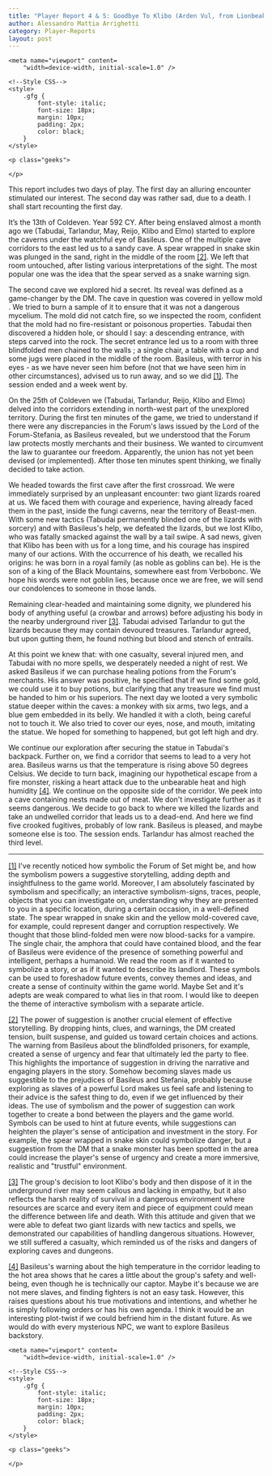 ```yaml
---
title: "Player Report 4 & 5: Goodbye To Klibo (Arden Vul, from Lionbeak Campaign)"
author: Alessandro Mattia Arrighetti
category: Player-Reports
layout: post
---
```

<html lang="en">
  
<head>
    <meta charset="UTF-8" />
    <meta http-equiv="X-UA-Compatible" content="IE=edge" />
  
    <meta name="viewport" content=
        "width=device-width, initial-scale=1.0" />
  
    <!--Style CSS-->
    <style>
        .gfg {
            font-style: italic;
            font-size: 18px;
            margin: 10px;
            padding: 2px;
            color: black;
        }
    </style>
</head>
  
<body>
    <p class="gfg">
    </p>
  
    <p class="geeks">
    
    </p>
</body>
  
</html>





This report includes two days of play. The first day an alluring encounter stimulated our interest. The second day was rather sad, due to a death. I shall start recounting the first day. 

It’s the 13th of Coldeven. Year 592 CY. After being enslaved almost a month ago we (Tabudai, Tarlandur, May, Reijo, Klibo and Elmo) started to explore the caverns under the watchful eye of Basileus. One of the multiple cave corridors to the east led us to a sandy cave. A spear wrapped in snake skin was plunged in the sand, right in the middle of the room <a name="nf2"><sup>[[2]](#fn2)</sup><a>. We left that room untouched, after listing various interpretations of the sight. The most popular one was the idea that the spear served as a snake warning sign. 

The second cave we explored hid a secret. Its reveal was defined as a game-changer by the DM. The cave in question was covered in yellow mold . We tried to burn a sample of it to ensure that it was not a dangerous mycelium. The mold did not catch fire, so we inspected the room, confident that the mold had no fire-resistant or poisonous properties. Tabudai then discovered a hidden hole, or should I say: a descending entrance, with steps carved into the rock. The secret entrance led us to a room with three blindfolded men chained to the walls ; a single chair, a table with a cup and some jugs were placed in the middle of the room. Basileus, with terror in his eyes - as we have never seen him before (not that we have seen him in other circumstances), advised us to run away, and so we did <a name="nf1"><sup>[[1]](#fn1)</sup><a>. The session ended and a week went by.

On the 25th of Coldeven we (Tabudai, Tarlandur, Reijo, Klibo and Elmo) delved into the corridors extending in north-west part of the unexplored territory. During the first ten minutes of the game, we tried to understand if there were any discrepancies in the Forum's laws issued by the Lord of the Forum-Stefania, as Basileus revealed, but we understood that the Forum law protects mostly merchants and their business. We wanted to circumvent the law to guarantee our freedom. Apparently, the union has not yet been devised (or implemented). After those ten minutes spent thinking, we finally decided to take action.

We headed towards the first cave after the first crossroad. We were immediately surprised by an unpleasant encounter: two giant lizards roared at us. We faced them with courage and experience, having already faced them in the past, inside the fungi caverns, near the territory of Beast-men. With some new tactics (Tabudai permanently blinded one of the lizards with sorcery) and with Basileus's help, we defeated the lizards, but we lost Klibo, who was fatally smacked against the wall by a tail swipe. A sad news, given that Klibo has been with us for a long time, and his courage has inspired many of our actions. With the occurrence of his death, we recalled his origins: he was born in a royal family (as noble as goblins can be). He is the son of a king of the Black Mountains, somewhere east from Verbobonc. We hope his words were not goblin lies, because once we are free, we will send our condolences to someone in those lands.

Remaining clear-headed and maintaining some dignity, we plundered his body of anything useful (a crowbar and arrows) before adjusting his body in the nearby underground river <a name="nf3"><sup>[[3]](#fn3)</sup><a>. Tabudai advised Tarlandur to gut the lizards because they may contain devoured treasures. Tarlandur agreed, but upon gutting them, he found nothing but blood and stench of entrails.

At this point we knew that: with one casualty, several injured men, and Tabudai with no more spells, we desperately needed a night of rest. We asked Basileus if we can purchase healing potions from the Forum's merchants. His answer was positive, he specified that if we find some gold, we could use it to buy potions, but clarifying that any treasure we find must be handed to him or his superiors. The next day we looted a very symbolic statue deeper within the caves: a monkey with six arms, two legs, and a blue gem embedded in its belly. We handled it with a cloth, being careful not to touch it. We also tried to cover our eyes, nose, and mouth, imitating the statue. We hoped for something to happened, but got left high and dry.

We continue our exploration after securing the statue in Tabudai's backpack. Further on, we find a corridor that seems to lead to a very hot area. Basileus warns us that the temperature is rising above 50 degrees Celsius. We decide to turn back, imagining our hypothetical escape from a fire monster, risking a heart attack due to the unbearable heat and high humidity <a name="nf4"><sup>[[4]](#fn4)</sup><a>.
We continue on the opposite side of the corridor. We peek into a cave containing nests made out of meat. We don't investigate further as it seems dangerous. We decide to go back to where we killed the lizards and take an undwelled corridor that leads us to a dead-end. And here we find five crooked fugitives, probably of low rank. Basileus is pleased, and maybe someone else is too. The session ends. Tarlandur has almost reached the third level.

---

<a name="fn1">[[1]](#nf1)</a> I've recently noticed how symbolic the Forum of Set might be, and how the symbolism powers a suggestive storytelling, adding depth and insightfulness to the game world. Moreover, I am absolutely fascinated by symbolism and specifically; an interactive symbolism-signs, traces, people, objects that you can investigate on, understanding why they are presented to you in a specific location, during a certain occasion, in a well-defined state. The spear wrapped in snake skin and the yellow mold-covered cave, for example, could represent danger and corruption respectively. We thought that those blind-folded men were now blood-sacks for a vampire. The single chair, the amphora that could have contained blood, and the fear of Basileus were evidence of the presence of something powerful and intelligent, perhaps a humanoid. We read the room as if it wanted to symbolize a story, or as if it wanted to describe its landlord. These symbols can be used to foreshadow future events, convey themes and ideas, and create a sense of continuity within the game world. Maybe Set and it's adepts are weak compared to what lies in that room. I would like to deepen the theme of interactive symbolism with a separate article.

<a name="fn2">[[2]](#nf2)</a> The power of suggestion is another crucial element of effective storytelling. By dropping hints, clues, and warnings, the DM created tension, built suspense, and guided us toward certain choices and actions. The warning from Basileus about the blindfolded prisoners, for example, created a sense of urgency and fear that ultimately led the party to flee. This highlights the importance of suggestion in driving the narrative and engaging players in the story. Somehow becoming slaves made us suggestible to the prejudices of Basileus and Stefania, probably because exploring as slaves of a powerful Lord makes us feel safe and listening to their advice is the safest thing to do, even if we get influenced by their ideas. 
The use of symbolism and the power of suggestion can work together to create a bond between the players and the game world. Symbols can be used to hint at future events, while suggestions can heighten the player's sense of anticipation and investment in the story. For example, the spear wrapped in snake skin could symbolize danger, but a suggestion from the DM that a snake monster has been spotted in the area could increase the player's sense of urgency and create a more immersive, realistic and "trustful" environment.

<a name="fn3">[[3]](#nf3)</a> The group's decision to loot Klibo's body and then dispose of it in the underground river may seem callous and lacking in empathy, but it also reflects the harsh reality of survival in a dangerous environment where resources are scarce and every item and piece of equipment could mean the difference between life and death. With this attitude and given that we were able to defeat two giant lizards with new tactics and spells, we demonstrated our capabilities of handling dangerous situations. However, we still suffered a casualty, which reminded us of the risks and dangers of exploring caves and dungeons.

<a name="fn4">[[4]](#nf4)</a> Basileus's warning about the high temperature in the corridor leading to the hot area shows that he cares a little about the group's safety and well-being, even though he is technically our captor. Maybe it's because we are not mere slaves, and finding fighters is not an easy task. However, this raises questions about his true motivations and intentions, and whether he is simply following orders or has his own agenda. I think it would be an interesting plot-twist if we could befriend him in the distant future. As we would do with every mysterious NPC, we want to explore Basileus backstory.





<html lang="en">
  
<head>
    <meta charset="UTF-8" />
    <meta http-equiv="X-UA-Compatible" content="IE=edge" />
  
    <meta name="viewport" content=
        "width=device-width, initial-scale=1.0" />
  
    <!--Style CSS-->
    <style>
        .gfg {
            font-style: italic;
            font-size: 18px;
            margin: 10px;
            padding: 2px;
            color: black;
        }
    </style>
</head>
  
<body>
    <p class="gfg">
     </p>
  
    <p class="geeks">
    
    </p>
</body>
  
</html>
